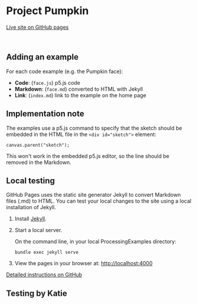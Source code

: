 # Project Pumpkin

[Live site on GitHub pages](https://dkessner.github.io/ProjectPumpkin/)

<br/>

## Adding an example

For each code example (e.g. the Pumpkin face):

- __Code__: (`face.js`) p5.js code
- __Markdown__: (`face.md`) converted to HTML with Jekyll
- __Link__: (`index.md`) link to the example on the home page


## Implementation note

The examples use a p5.js command to specify that the sketch should be embedded
in the HTML file in the `<div id="sketch">` element:
```
canvas.parent("sketch");
```

This won't work in the embedded p5.js editor, so the line should be removed in
the Markdown.

## Local testing

GitHub Pages uses the static site generator Jekyll to convert Markdown files
(.md) to HTML.  You can test your local changes to the site using a local
installation of Jekyll.

1. Install [Jekyll](https://jekyllrb.com/).

2. Start a local server.  

    On the command line, in your local ProcessingExamples directory:
    ```
    bundle exec jekyll serve
    ```

3. View the pages in your browser at:
[http://localhost:4000](http://localhost:4000)

[Detailed instructions on GitHub](https://docs.github.com/en/github/working-with-github-pages/testing-your-github-pages-site-locally-with-jekyll)

## Testing by Katie
